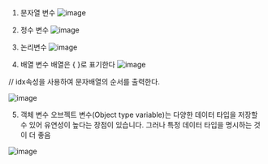 1. 문자열 변수 
![image](https://github.com/jaegyuyoo/automation/assets/57005741/c4fdaa9a-c2c2-40cd-b5a4-c8469f0532da)

2. 정수 변수
![image](https://github.com/jaegyuyoo/automation/assets/57005741/2c9c913f-b911-4a55-a62f-6241f296aa1e)

3. 논리변수
![image](https://github.com/jaegyuyoo/automation/assets/57005741/37a761dc-3477-41fa-93ca-cc4eb46e9815)

4. 배열 변수
	배열은 { }로 표기한다
![image](https://github.com/jaegyuyoo/automation/assets/57005741/51871d74-4b62-40a8-a495-81103f3c6b15)

// idx속성을 사용하여 문자배열의 순서를 출력한다. 

![image](https://github.com/jaegyuyoo/automation/assets/57005741/ba25351d-2e17-4bfc-ac92-b7fb5553a93a)

5. 객체 변수
	오브젝트 변수(Object type variable)는 다양한 데이터 타입을 저장할 수 있어 유연성이 높다는 장점이 있습니다. 그러나 특정 데이터 타입을 명시하는 것이 더 좋음
	
![image](https://github.com/jaegyuyoo/automation/assets/57005741/5807f241-9fda-4071-869b-87edc69a41f6)

